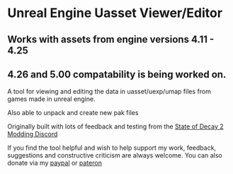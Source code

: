 # Unreal Engine Uasset Viewer/Editor

## Works with assets from engine versions 4.11 - 4.25

## 4.26 and 5.00 compatability is being worked on.

A tool for viewing and editing the data in uasset/uexp/umap files from games made in unreal engine.

Also able to unpack and create new pak files

Originally built with lots of feedback and testing from the [State of Decay 2 Modding Discord]( https://discord.gg/emhxg5d )

If you find the tool helpful and wish to help support my work, feedback, suggestions and constructive criticism are always welcome.
You can also donate via my [paypal](https://www.paypal.com/paypalme/KaiHeilos) or [pateron](https://www.patreon.com/kaiheilos)
